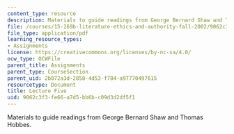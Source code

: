 ```yaml
---
content_type: resource
description: Materials to guide readings from George Bernard Shaw and Thomas Hobbes.
file: /courses/15-269b-literature-ethics-and-authority-fall-2002/9062c3f3fe66a7d5bb6bc09d3d2df5f1_lecture5.pdf
file_type: application/pdf
learning_resource_types:
- Assignments
license: https://creativecommons.org/licenses/by-nc-sa/4.0/
ocw_type: OCWFile
parent_title: Assignments
parent_type: CourseSection
parent_uid: 2b072a3d-2858-4d53-f784-a97770497615
resourcetype: Document
title: Lecture Five
uid: 9062c3f3-fe66-a7d5-bb6b-c09d3d2df5f1
---
```

Materials to guide readings from George Bernard Shaw and Thomas Hobbes.